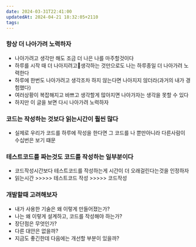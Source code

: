 ```yaml
---
date: 2024-03-31T22:41:00
updatedAt: 2024-04-21 18:32:05+2110
tags: 
---
```

### 항상 더 나아가려 노력하자
- 나아가려고 생각만 해도 조금 더 나은 나를 마주할것이다
- 하루를 시작 때 더 나아지려고생각하는 것만으로도 나는 하루종일 더 나아가려 노력한다
- 하루에 한번도 나아가려고 생각조차 하지 않는다면 나아지지 않더라(과거의 내가 경험했다)
- 여러상황이 복잡해지고 바쁘고 생각할게 많아지면 나아가자는 생각을 못할 수 있다
- 하지만 이 글을 보면 다시 나아가려 노력하자

### 코드는 작성하는 것보다 읽는시간이 훨씬 많다
- 실제로 우리가 코드를 하루에 작성을 한다면 그 코드를 나 뿐만아니라 다른사람이 수십번은 보기 떄문

### 테스트코드를 짜는것도 코드를 작성하는 일부분이다
- 코드작성시간보다 테스트코드를 작성하는게 시간이 더 오래걸린다는것을 인정하자
- 읽는시간 >>>>> 테스트코드 작성 >>>>> 코드작성

### 개발할때 고려해보자
- 내가 사용한 기술은 왜 이렇게 만들어졌는가?
- 나는 왜 이렇게 설계하고, 코드를 작성해야 하는가?
- 장단점은 무엇인가?
- 다른 대안은 없을까?
- 지금도 좋긴한데 다음에는 개선할 부분이 있을까?
